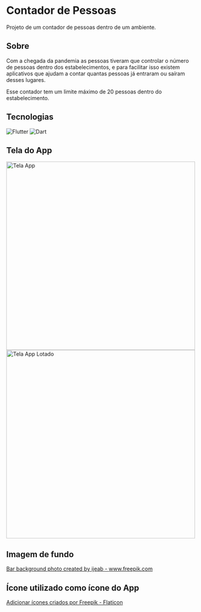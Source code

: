 # Contador de Pessoas

Projeto de um contador de pessoas dentro de um ambiente.

## Sobre

Com a chegada da pandemia as pessoas tiveram que controlar o número de pessoas dentro dos estabelecimentos, e para facilitar isso existem aplicativos que ajudam a contar quantas pessoas já entraram ou saíram desses lugares.

Esse contador tem um limite máximo de 20 pessoas dentro do estabelecimento.

## Tecnologias

<div>
    <img alt="Flutter" title="Flutter" src="https://img.shields.io/badge/Flutter-02569B?style=for-the-badge&logo=flutter&logoColor=white">
    <img alt="Dart" title="Dart" src="https://img.shields.io/badge/Dart-0175C2?style=for-the-badge&logo=dart&logoColor=white">
</div>

## Tela do App

<div>
    <img alt="Tela App" title="Tela App" height="500em" src="https://user-images.githubusercontent.com/53589614/181345497-a3682080-075c-4e5f-9b2c-6665ee612ae1.jpeg">
    <img alt="Tela App Lotado" title="Tela App Lotado" height="500em" src="https://user-images.githubusercontent.com/53589614/181346101-ea3e7785-513b-4e20-ac79-f681d06bfbf2.jpeg">
</div>

## Imagem de fundo
<a href='https://www.freepik.com/photos/bar-background'>Bar background photo created by ijeab - www.freepik.com</a>

## Ícone utilizado como ícone do App
<a href="https://www.flaticon.com/br/icones-gratis/adicionar" title="adicionar ícones">Adicionar ícones criados por Freepik - Flaticon</a>
